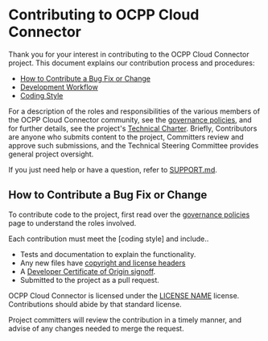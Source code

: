 # Contributing to OCPP Cloud Connector

Thank you for your interest in contributing to the OCPP Cloud Connector project. This document explains our contribution process and procedures:

* [How to Contribute a Bug Fix or Change](#How-to-Contribute-a-Bug-Fix-or-Change)
* [Development Workflow](#Development-Workflow)
* [Coding Style](#Coding-Style)

For a description of the roles and responsibilities of the various members of the OCPP Cloud Connector community, see the [governance policies], and for further details, see the project's [Technical Charter]. Briefly, Contributors are anyone who submits content to the project, Committers review and approve such submissions, and the Technical Steering Committee provides general project oversight.

If you just need help or have a question, refer to [SUPPORT.md](SUPPORT.md).

## How to Contribute a Bug Fix or Change

To contribute code to the project, first read over the [governance policies] page to understand the roles involved. 

Each contribution must meet the [coding style] and include..

* Tests and documentation to explain the functionality.
* Any new files have [copyright and license headers]
* A [Developer Certificate of Origin signoff].
* Submitted to the project as a pull request.

OCPP Cloud Connector is licensed under the [LICENSE NAME](LICENSE.md) license. Contributions should abide by that standard license.

Project committers will review the contribution in a timely manner, and advise of any changes needed to merge the request.


[governance policies]: GOVERNANCE.md
[Technical Charter]: tsc/CHARTER.md
[copyright and license headers]: https://github.com/lf-energy/tac/blob/main/process/contribution_guidelines.md#license
[Developer Certificate of Origin signoff]: https://github.com/lf-energy/tac/blob/main/process/contribution_guidelines.md#contribution-sign-off
